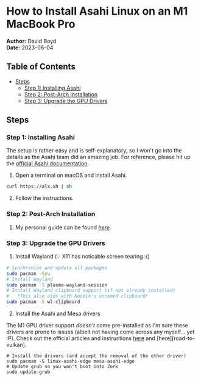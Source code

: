 # How to Install Asahi Linux on an M1 MacBook Pro

**Author:** David Boyd<br>
**Date:** 2023-06-04

## Table of Contents

- [Steps](#steps)
  - [Step 1: Installing Asahi](#step-1-installing-asahi)
  - [Step 2: Post-Arch Installation](#step-2-post-arch-installation)
  - [Step 3: Upgrade the GPU Drivers](#step-3-upgrade-the-gpu-drivers)

## Steps

### Step 1: Installing Asahi

The setup is rather easy and is self-explanatory, so I won't go into the
details as the Asahi team did an amazing job. For reference, please hit up the
[official Asahi documentation][asahi-install].

1. Open a terminal on macOS and install Asahi.

``` bash
curl https://alx.sh | sh
```

2. Follow the instructions.

### Step 2: Post-Arch Installation

1. My personal guide can be found *[here][basic-arch-install]*.

### Step 3: Upgrade the GPU Drivers

1. Install Wayland (:bulb: X11 has noticable screen tearing :()

``` bash
# Synchronize and update all packages
sudo pacman -Syu
# Install Wayland
sudo pacman -S plasma-wayland-session
# Install Wayland clipboard support (if not already installed)
#   *This also aids with NeoVim's unnamed clipboard!
sudo pacman -S wl-clipboard
```

2. Install the Asahi and Mesa drivers

The M1 GPU driver support *doesn't* come pre-installed as I'm sure these
drivers are prone to issues (albeit not having come across any myself... yet
:P). Check out the official articles and instructions [here][gpu-drivers] and
[here][road-to-vulkan].

```
# Install the drivers (and accept the removal of the other driver)
sudo pacman -S linux-asahi-edge mesa-asahi-edge
# Update grub so you won't boot into Zork
sudo update-grub
```

<!-- Reference Links -->
[asahi-install]: https://asahilinux.org/2022/03/asahi-linux-alpha-release/
[basic-arch-install]: ../arch-linux/README.md
[gpu-drivers]: https://asahilinux.org/2022/12/gpu-drivers-now-in-asahi-linux/
[road-vulkan]: https://asahilinux.org/2023/03/road-to-vulkan/
